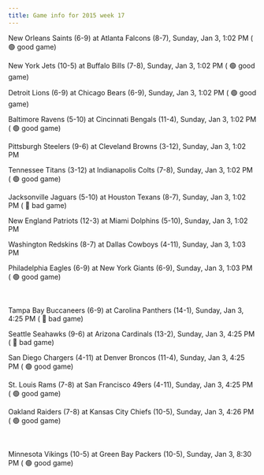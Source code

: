 ```yaml
---
title: Game info for 2015 week 17
---
```

New Orleans Saints (6-9) at Atlanta Falcons (8-7), Sunday, Jan 3, 1:02 PM (	:green_circle: good game)

New York Jets (10-5) at Buffalo Bills (7-8), Sunday, Jan 3, 1:02 PM (	:green_circle: good game)

Detroit Lions (6-9) at Chicago Bears (6-9), Sunday, Jan 3, 1:02 PM (	:green_circle: good game)

Baltimore Ravens (5-10) at Cincinnati Bengals (11-4), Sunday, Jan 3, 1:02 PM (	:green_circle: good game)

Pittsburgh Steelers (9-6) at Cleveland Browns (3-12), Sunday, Jan 3, 1:02 PM

Tennessee Titans (3-12) at Indianapolis Colts (7-8), Sunday, Jan 3, 1:02 PM (	:green_circle: good game)

Jacksonville Jaguars (5-10) at Houston Texans (8-7), Sunday, Jan 3, 1:02 PM (	:red_circle: bad game)

New England Patriots (12-3) at Miami Dolphins (5-10), Sunday, Jan 3, 1:02 PM

Washington Redskins (8-7) at Dallas Cowboys (4-11), Sunday, Jan 3, 1:03 PM

Philadelphia Eagles (6-9) at New York Giants (6-9), Sunday, Jan 3, 1:03 PM (	:green_circle: good game)


<br/>

Tampa Bay Buccaneers (6-9) at Carolina Panthers (14-1), Sunday, Jan 3, 4:25 PM (	:red_circle: bad game)

Seattle Seahawks (9-6) at Arizona Cardinals (13-2), Sunday, Jan 3, 4:25 PM (	:red_circle: bad game)

San Diego Chargers (4-11) at Denver Broncos (11-4), Sunday, Jan 3, 4:25 PM (	:green_circle: good game)

St. Louis Rams (7-8) at San Francisco 49ers (4-11), Sunday, Jan 3, 4:25 PM (	:green_circle: good game)

Oakland Raiders (7-8) at Kansas City Chiefs (10-5), Sunday, Jan 3, 4:26 PM (	:green_circle: good game)


<br/>

Minnesota Vikings (10-5) at Green Bay Packers (10-5), Sunday, Jan 3, 8:30 PM (	:green_circle: good game)

